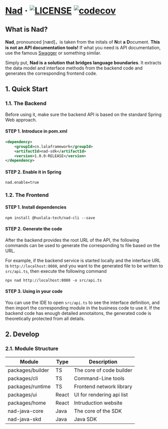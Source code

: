 # [Nad](https://nad.huolala.cn/) · [![LICENSE](https://img.shields.io/github/license/HuolalaTech/nad)](LICENSE.txt) [![codecov](https://codecov.io/gh/HuolalaTech/nad/branch/main/graph/badge.svg?token=3YnCtwfAzL)](https://codecov.io/gh/HuolalaTech/nad)

## What is Nad?

**Nad**, pronounced [næd]，is taken from the initals of **N**ot **a** **D**ocument.
**This is not an API documentation tools!**
If what you need is API documentation, use the famous [Swagger](https://swagger.io/) or something similar.

Simply put, **Nad is a solution that bridges language boundaries**.
It extracts the data model and interface methods from the backend code and generates the corresponding frontend code.

## 1. Quick Start

### 1.1. The Backend

Before using it, make sure the backend API is based on the standard Spring Web approach.

#### STEP 1. Introduce in pom.xml

```xml
<dependency>
    <groupId>cn.lalaframework</groupId>
    <artifactId>nad-sdk</artifactId>
    <version>1.0.0-RELEASE</version>
</dependency>
```

#### STEP 2. Enable it in Spring

```properties
nad.enable=true
```

### 1.2. The Frontend

#### STEP 1. Install dependencies

```shell
npm install @huolala-tech/nad-cli --save
```

#### STEP 2. Generate the code

After the backend provides the root URL of the API,
the following commands can be used to generate the corresponding ts file based on the URL.

For example, if the backend service is started locally and the interface URL is `http://localhost:8080`,
and you want to the generated file to be written to `src/api.ts`, then execute the following command

```shell
npx nad http://localhost:8080 -o src/api.ts
```

#### STEP 3. Using in your code

You can use the IDE to open `src/api.ts` to see the interface definition,
and then import the corresponding module in the business code to use it.
If the backend code has enough detailed annotaitons, the generated code is theoretically protected from all details.

## 2. Develop

### 2.1. Module Structure

| Module           | Type  | Description               |
| ---------------- | ----- | ------------------------- |
| packages/builder | TS    | The core of code builder  |
| packages/cli     | TS    | Command-Line tools        |
| packages/runtime | TS    | Frontend network library  |
| packages/ui      | React | UI for rendering api list |
| packages/home    | React | Intruduction website      |
| nad-java-core    | Java  | The core of the SDK       |
| nad-java-skd     | Java  | Java SDK                  |
